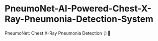 # PneumoNet-AI-Powered-Chest-X-Ray-Pneumonia-Detection-System
PneumoNet: Chest X-Ray Pneumonia Detection 🩺🤖
